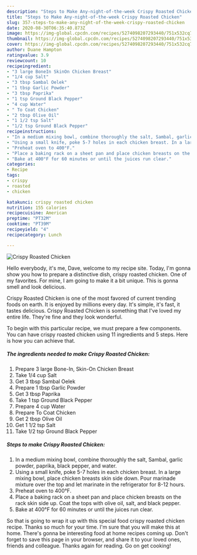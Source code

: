 ```yaml
---
description: "Steps to Make Any-night-of-the-week Crispy Roasted Chicken"
title: "Steps to Make Any-night-of-the-week Crispy Roasted Chicken"
slug: 357-steps-to-make-any-night-of-the-week-crispy-roasted-chicken
date: 2020-08-30T06:35:40.873Z
image: https://img-global.cpcdn.com/recipes/5274098207293440/751x532cq70/crispy-roasted-chicken-recipe-main-photo.jpg
thumbnail: https://img-global.cpcdn.com/recipes/5274098207293440/751x532cq70/crispy-roasted-chicken-recipe-main-photo.jpg
cover: https://img-global.cpcdn.com/recipes/5274098207293440/751x532cq70/crispy-roasted-chicken-recipe-main-photo.jpg
author: Duane Hampton
ratingvalue: 3.9
reviewcount: 10
recipeingredient:
- "3 large BoneIn SkinOn Chicken Breast"
- "1/4 cup Salt"
- "3 tbsp Sambal Oelek"
- "1 tbsp Garlic Powder"
- "3 tbsp Paprika"
- "1 tsp Ground Black Pepper"
- "4 cup Water"
- " To Coat Chicken"
- "2 tbsp Olive Oil"
- "1 1/2 tsp Salt"
- "1/2 tsp Ground Black Pepper"
recipeinstructions:
- "In a medium mixing bowl, combine thoroughly the salt, Sambal, garlic powder, paprika, black pepper, and water."
- "Using a small knife, poke 5-7 holes in each chicken breast. In a large mixing bowl, place chicken breasts skin side down. Pour marinade mixture over the top and let marinate in the refrigerator for 8-12 hours."
- "Preheat oven to 400°F."
- "Place a baking rack on a sheet pan and place chicken breasts on the rack skin side up. Coat the tops with olive oil, salt, and black pepper."
- "Bake at 400°F for 60 minutes or until the juices run clear."
categories:
- Recipe
tags:
- crispy
- roasted
- chicken

katakunci: crispy roasted chicken 
nutrition: 155 calories
recipecuisine: American
preptime: "PT32M"
cooktime: "PT39M"
recipeyield: "4"
recipecategory: Lunch

---
```



![Crispy Roasted Chicken](https://img-global.cpcdn.com/recipes/5274098207293440/751x532cq70/crispy-roasted-chicken-recipe-main-photo.jpg)

Hello everybody, it's me, Dave, welcome to my recipe site. Today, I'm gonna show you how to prepare a distinctive dish, crispy roasted chicken. One of my favorites. For mine, I am going to make it a bit unique. This is gonna smell and look delicious.

Crispy Roasted Chicken is one of the most favored of current trending foods on earth. It is enjoyed by millions every day. It's simple, it's fast, it tastes delicious. Crispy Roasted Chicken is something that I've loved my entire life. They're fine and they look wonderful.




To begin with this particular recipe, we must prepare a few components. You can have crispy roasted chicken using 11 ingredients and 5 steps. Here is how you can achieve that.

<!--inarticleads1-->

##### The ingredients needed to make Crispy Roasted Chicken:

1. Prepare 3 large Bone-In, Skin-On Chicken Breast
1. Take 1/4 cup Salt
1. Get 3 tbsp Sambal Oelek
1. Prepare 1 tbsp Garlic Powder
1. Get 3 tbsp Paprika
1. Take 1 tsp Ground Black Pepper
1. Prepare 4 cup Water
1. Prepare  To Coat Chicken
1. Get 2 tbsp Olive Oil
1. Get 1 1/2 tsp Salt
1. Take 1/2 tsp Ground Black Pepper




<!--inarticleads2-->

##### Steps to make Crispy Roasted Chicken:

1. In a medium mixing bowl, combine thoroughly the salt, Sambal, garlic powder, paprika, black pepper, and water.
1. Using a small knife, poke 5-7 holes in each chicken breast. In a large mixing bowl, place chicken breasts skin side down. Pour marinade mixture over the top and let marinate in the refrigerator for 8-12 hours.
1. Preheat oven to 400°F.
1. Place a baking rack on a sheet pan and place chicken breasts on the rack skin side up. Coat the tops with olive oil, salt, and black pepper.
1. Bake at 400°F for 60 minutes or until the juices run clear.




So that is going to wrap it up with this special food crispy roasted chicken recipe. Thanks so much for your time. I'm sure that you will make this at home. There's gonna be interesting food at home recipes coming up. Don't forget to save this page in your browser, and share it to your loved ones, friends and colleague. Thanks again for reading. Go on get cooking!
